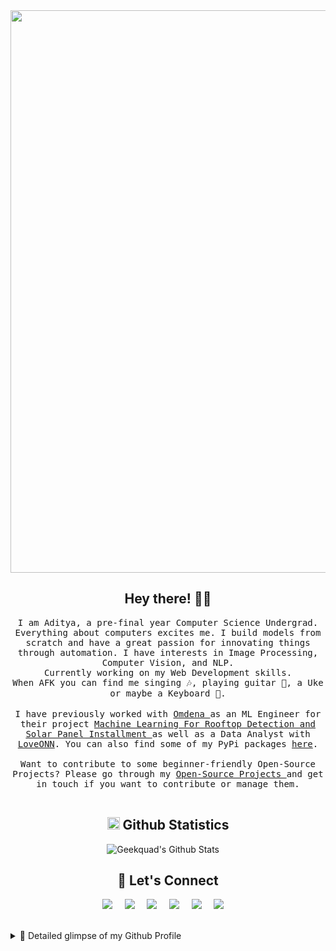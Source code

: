 <!-- <h2 align="center">
<code> <h4> Algorithms are opinions embedded in code. <h2> </code> -->
<img src="aurora.gif" width="900">
<h2 align="center"> Hey there! 👨‍💻 </h2>
<p align="center">
  <samp>
I am Aditya, a pre-final year Computer Science Undergrad. Everything about computers excites me. I build models from scratch and have a great passion for innovating things through automation. I have interests in Image Processing, Computer Vision, and NLP. 
  </samp>
  <br>
  <samp>
Currently working on my Web Development skills.
  </samp>
  <br>
  <samp>
  When AFK you can find me singing 🎶, playing guitar 🎸, a Uke or maybe a Keyboard 🎹. 
  </samp>
  <br><br>

  <samp>
I have previously worked with <a href="https://omdena.com/">Omdena </a> as an ML Engineer for their project <a href="https://omdena.com/blog/machine-learning-rooftops/"> Machine Learning For Rooftop Detection and Solar Panel Installment </a>as well as a Data Analyst with <a href="https://www.loveonn.com/"> LoveONN</a>. 
You can also find some of my PyPi packages <a href="https://pypi.org/user/geekquad/"> here</a>.
<br><br>
<samp>  
Want to contribute to some beginner-friendly Open-Source Projects? Please go through my <a href="https://github.com/geekquad/geekquad/blob/master/OpenSourceProjects.md"> Open-Source Projects </a> and get in touch if you want to contribute or manage them.
   </samp>
  <br> <br>
  <!-- <img src="https://komarev.com/ghpvc/?username=geekquad" alt="geekquad" />  -->
</p>

<h2 align="center"><img src="https://myoctocat.com/assets/images/base-octocat.svg" height="20"> Github Statistics </h2>
<p align="center">
<img src="https://github-readme-stats.vercel.app/api?username=geekquad&count_private=true&layout=compact&hide=html&theme=synthwave" alt="Geekquad's Github Stats" />&nbsp;&nbsp;&nbsp;&nbsp;
</p>

<!-- <p align="center"> <img src="https://github-readme-streak-stats.herokuapp.com/?user=geekquad" /> </p> -->
<!-- https://github-readme-stats.vercel.app/api/top-langs/?username=geekquad&layout=compact -->

<h2 align="center"> 🔗 Let's Connect </h2>
<p align="center">
  <a target="_blank"href="https://www.linkedin.com/in/geekquad/"><img src="https://img.shields.io/badge/LinkedIn-0077B5?style=for-the-badge&logo=linkedin&logoColor=white" /></a>&nbsp;&nbsp;&nbsp;&nbsp;
  <a target="_blank"href="https://twitter.com/geekquad_"><img src="https://img.shields.io/badge/Twitter-1DA1F2?style=for-the-badge&logo=twitter&logoColor=white" /></a>&nbsp;&nbsp;&nbsp;&nbsp;
  <a href="mailto:adityaastranaut@gmail.com?subject=Hello%20Harsh,%20From%20Github"><img src="https://img.shields.io/badge/gmail-%23D14836.svg?&style=for-the-badge&logo=gmail&logoColor=white" /></a>&nbsp;&nbsp;&nbsp;&nbsp;
  <a href="https://www.instagram.com/heatofcombustion/"><img src="https://img.shields.io/badge/instagram-%23D14836.svg?&style=for-the-badge&logo=instagram&logoColor=pink" /></a>&nbsp;&nbsp;&nbsp;&nbsp;
  <a href="https://dev.to/geekquad"><img src="https://img.shields.io/badge/dev.to-0A0A0A?style=for-the-badge&logo=dev.to&logoColor=white" /></a>&nbsp;&nbsp;&nbsp;&nbsp;
  <a href="https://geekquad.hashnode.dev/"><img src="https://img.shields.io/badge/hashnode-%27D1203.svg?&style=for-the-badge&logo=hashnode&logoColor=white" /></a>&nbsp;&nbsp;&nbsp;&nbsp;
</p>
<br>

<details>
<summary>🔎 Detailed glimpse of my Github Profile </summary>
<br>
<br>

---

![Metrics](https://metrics.lecoq.io/geekquad?template=classic&isocalendar=1&languages=1&lines=1&activity=1&notable=1&followup=1&achievements=1&isocalendar.duration=half-year&languages.limit=8&languages.colors=github&languages.threshold=0%25&followup.sections=repositories&activity.limit=5&activity.days=14&activity.filter=all&activity.visibility=all&activity.timestamps=false&achievements.threshold=C&achievements.secrets=true&achievements.limit=0&notable.repositories=false&config.timezone=Asia%2FCalcutta)
